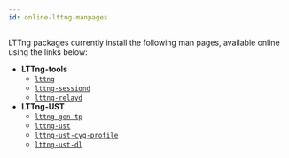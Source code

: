 ```yaml
---
id: online-lttng-manpages
---
```


LTTng packages currently install the following man pages, available
online using the links below:

  * **LTTng-tools**
    * <a href="/man/1/lttng/v2.6" class="ext">`lttng`</a>
    * <a href="/man/8/lttng-sessiond/v2.6" class="ext">`lttng-sessiond`</a>
    * <a href="/man/8/lttng-relayd/v2.6" class="ext">`lttng-relayd`</a>
  * **LTTng-UST**
    * <a href="/man/1/lttng-gen-tp/v2.6" class="ext">`lttng-gen-tp`</a>
    * <a href="/man/3/lttng-ust/v2.6" class="ext">`lttng-ust`</a>
    * <a href="/man/3/lttng-ust-cyg-profile/v2.6" class="ext">`lttng-ust-cyg-profile`</a>
    * <a href="/man/3/lttng-ust-dl/v2.6" class="ext">`lttng-ust-dl`</a>
